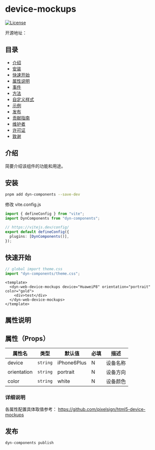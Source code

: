 # device-mockups

[![License](https://img.shields.io/badge/license-MIT-blue.svg)](LICENSE)

开源地址：


## 目录

- [介绍](#介绍)
- [安装](#安装)
- [快速开始](#快速开始)
- [属性说明](#属性说明)
- [事件](#事件)
- [方法](#方法)
- [自定义样式](#自定义样式)
- [示例](#示例)
- [发布](#发布)
- [贡献指南](#贡献指南)
- [维护者](#维护者)
- [许可证](#许可证)
- [致谢](#致谢)

## 介绍

简要介绍该组件的功能和用途。

## 安装

```bash
pnpm add dyn-components --save-dev
```

修改 vite.config.js

```ts
import { defineConfig } from "vite";
import DynComponents from "dyn-components";

// https://vitejs.dev/config/
export default defineConfig({
  plugins: [DynComponents()],
});
```

## 快速开始

```ts
// global import theme.css
import "dyn-components/theme.css";
```

```vue
<template>
  <dyn-web-device-mockups device="HuaweiP8" orientation="portrait" color="gold">
    <div>test</div>
  </dyn-web-device-mockups>
</template>
```

## 属性说明

## 属性（Props）

| 属性名      | 类型     | 默认值      | 必填 | 描述     |
| ----------- | -------- | ----------- | ---- | -------- |
| device      | `string` | iPhone6Plus | N    | 设备名称 |
| orientation | `string` | portrait    | N    | 设备方向 |
| color       | `string` | white       | N    | 设备颜色 |

### 详细说明

各属性配置具体取值参考： https://github.com/pixelsign/html5-device-mockups

## 发布

```bash
dyn-components publish
```

